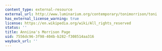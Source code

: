 ```yaml
---
content_type: external-resource
external_url: http://www.luminarium.org/contemporary/tonimorrison/toni.htm
has_external_license_warning: true
license: https://en.wikipedia.org/wiki/All_rights_reserved
status: ''
title: Anniina's Morrison Page
uid: 7556dc96-3f98-404b-b282-f308514aa316
wayback_url: ''
---
```

